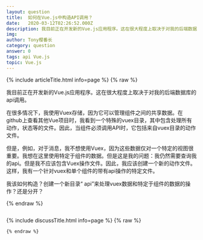 ```yaml
---
layout: question
title:  如何在Vue.js中构造API调用？
date:   2020-03-12T02:26:52.000Z
description: 我目前正在开发新的Vue.js应用程序。这在很大程度上取决于对我的后端数据库的api调用。在很多情况下，我使用Vuex存储，因为它可以管理组件之间的共...
img: 
author: Tony樱番长
category: question
answer: 0
tags: api Vue.js
topic: Vue.js
---
```

<div class="article-root">
  <div class="article">
    {% include articleTitle.html info=page %}
    {% raw %}
    <div class="article-content"><p><font style="vertical-align: inherit;"><font style="vertical-align: inherit;">我目前正在开发新的Vue.js应用程序。</font><font style="vertical-align: inherit;">这在很大程度上取决于对我的后端数据库的api调用。</font></font></p>

<p><font style="vertical-align: inherit;"><font style="vertical-align: inherit;">在很多情况下，我使用Vuex存储，因为它可以管理组件之间的共享数据。</font><font style="vertical-align: inherit;">在github上查看其他Vue项目时，我看到一个特殊的vuex目录，其中包含处理所有动作，状态等的文件。</font><font style="vertical-align: inherit;">因此，当组件必须调用API时，它包括来自vuex目录的动作文件。</font></font></p>

<p><font style="vertical-align: inherit;"><font style="vertical-align: inherit;">但是，例如，对于消息，我不想使用Vuex，因为这些数据仅对一个特定的视图很重要。</font><font style="vertical-align: inherit;">我想在这里使用特定于组件的数据。</font><font style="vertical-align: inherit;">但是这是我的问题：我仍然需要查询我的api。</font><font style="vertical-align: inherit;">但是我不应该包含Vuex操作文件。</font><font style="vertical-align: inherit;">因此，我应该创建一个新的动作文件。</font><font style="vertical-align: inherit;">这样，我有一个针对vuex和单个组件的带有api操作的特定文件。</font></font></p>

<p><font style="vertical-align: inherit;"><font style="vertical-align: inherit;">我该如何构造？</font><font style="vertical-align: inherit;">创建一个新目录“ api”来处理vuex数据和特定于组件的数据的操作？</font><font style="vertical-align: inherit;">还是分开？</font></font></p></div>
    {% endraw %}
  </div>
  <p style="height: 0;width:0;overflow: hidden;"> 第885篇《如何在Vue.js中构造API调用？》来自Winter(https://github.com/aiyld/aiyld.github.io)的站点</p>
  <div class="discuss-wrapper">
    {% include discussTitle.html info=page %}
    {% raw %}
    
    {% endraw %}
  </div>
<div>
